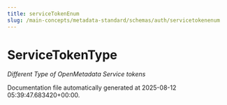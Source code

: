 ```yaml
---
title: serviceTokenEnum
slug: /main-concepts/metadata-standard/schemas/auth/servicetokenenum
---
```


# ServiceTokenType

*Different Type of OpenMetadata Service tokens*



Documentation file automatically generated at 2025-08-12 05:39:47.683420+00:00.
